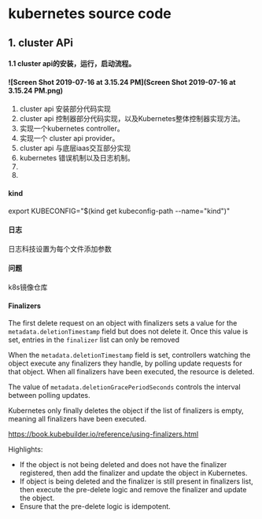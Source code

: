 # kubernetes source code 

## 1. cluster APi

#### 1.1 cluster api的安装，运行，启动流程。

#### ![Screen Shot 2019-07-16 at 3.15.24 PM](Screen Shot 2019-07-16 at 3.15.24 PM.png)

1. cluster api 安装部分代码实现
2. cluster api 控制器部分代码实现，以及Kubernetes整体控制器实现方法。
3. 实现一个kubernetes controller。
4. 实现一个 cluster api provider。
5. cluster api 与底层iaas交互部分实现
6. kubernetes 错误机制以及日志机制。
7. 
8.  



#### kind

export KUBECONFIG="$(kind get kubeconfig-path --name="kind")"

#### 日志

日志科技设置为每个文件添加参数



#### 问题

k8s镜像仓库



#### Finalizers

The first delete request on an object with finalizers sets a value for the `metadata.deletionTimestamp` field but does not delete it. Once this value is set, entries in the `finalizer` list can only be removed

When the `metadata.deletionTimestamp` field is set, controllers watching the object execute any finalizers they handle, by polling update requests for that object. When all finalizers have been executed, the resource is deleted.

The value of `metadata.deletionGracePeriodSeconds` controls the interval between polling updates.

Kubernetes only finally deletes the object if the list of finalizers is empty, meaning all finalizers have been executed.

https://book.kubebuilder.io/reference/using-finalizers.html

Highlights:

- If the object is not being deleted and does not have the finalizer registered, then add the finalizer and update the object in Kubernetes.
- If object is being deleted and the finalizer is still present in finalizers list, then execute the pre-delete logic and remove the finalizer and update the object.
- Ensure that the pre-delete logic is idempotent.